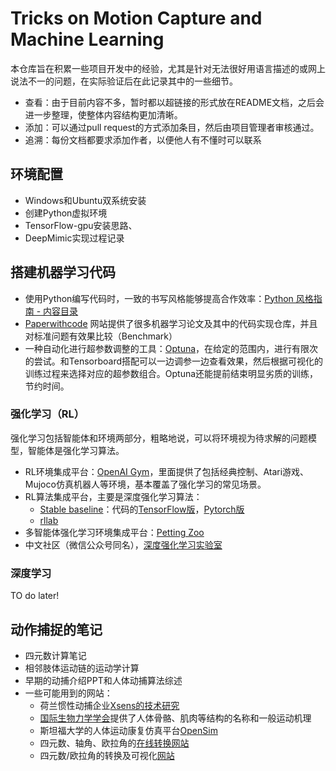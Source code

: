 # Tricks on Motion Capture and Machine Learning
本仓库旨在积累一些项目开发中的经验，尤其是针对无法很好用语言描述的或网上说法不一的问题，在实际验证后在此记录其中的一些细节。

 - 查看：由于目前内容不多，暂时都以超链接的形式放在README文档，之后会进一步整理，使整体内容结构更加清晰。
 - 添加：可以通过pull request的方式添加条目，然后由项目管理者审核通过。
 - 追溯：每份文档都要求添加作者，以便他人有不懂时可以联系


## **环境配置**

 - Windows和Ubuntu双系统安装
 - 创建Python虚拟环境
 - TensorFlow-gpu安装思路、
 - DeepMimic实现过程记录

## 搭建机器学习代码

 - 使用Python编写代码时，一致的书写风格能够提高合作效率：[Python 风格指南 - 内容目录](https://zh-google-styleguide.readthedocs.io/en/latest/google-python-styleguide/contents/)
 - [Paperwithcode](https://paperswithcode.com/) 网站提供了很多机器学习论文及其中的代码实现仓库，并且对标准问题有效果比较（Benchmark）
 - 一种自动化进行超参数调整的工具：[Optuna](https://optuna.org/)，在给定的范围内，进行有限次的尝试。和Tensorboard搭配可以一边调参一边查看效果，然后根据可视化的训练过程来选择对应的超参数组合。Optuna还能提前结束明显劣质的训练，节约时间。

### 强化学习（RL）
强化学习包括智能体和环境两部分，粗略地说，可以将环境视为待求解的问题模型，智能体是强化学习算法。

 - RL环境集成平台：[OpenAI Gym](https://gym.openai.com/)，里面提供了包括经典控制、Atari游戏、Mujoco仿真机器人等环境，基本覆盖了强化学习的常见场景。
 - RL算法集成平台，主要是深度强化学习算法：
	 - [Stable baseline](https://stable-baselines3.readthedocs.io/en/master/)：代码的[TensorFlow版](https://github.com/hill-a/stable-baselines)，[Pytorch版](https://github.com/DLR-RM/stable-baselines3)
	 - [rllab](https://rllab.readthedocs.io/en/latest/)
 - 多智能体强化学习环境集成平台：[Petting Zoo](https://www.pettingzoo.ml/)
 - 中文社区（微信公众号同名），[深度强化学习实验室](http://deeprl.neurondance.com/)

### 深度学习
TO do later!
## 动作捕捉的笔记

 - 四元数计算笔记
 - 相邻肢体运动链的运动学计算
 - 早期的动捕介绍PPT和人体动捕算法综述
 - 一些可能用到的网站：
	 - 荷兰惯性动捕企业[Xsens的技术研究](https://www.xsens.com/research?document=All%20documents)
	 - [国际生物力学学会](https://isbweb.org/)提供了人体骨骼、肌肉等结构的名称和一般运动机理
	 - 斯坦福大学的人体运动康复仿真平台[OpenSim](https://opensim.stanford.edu/)
	 - 四元数、轴角、欧拉角的[在线转换网站](https://www.andre-gaschler.com/rotationconverter/)
	 - 四元数/欧拉角的转换及可视化[网站](https://quaternions.online/)

